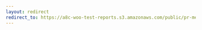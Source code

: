 ```yaml
---
layout: redirect
redirect_to: https://a8c-woo-test-reports.s3.amazonaws.com/public/pr-merge/41194/e2e/index.html
---
```

